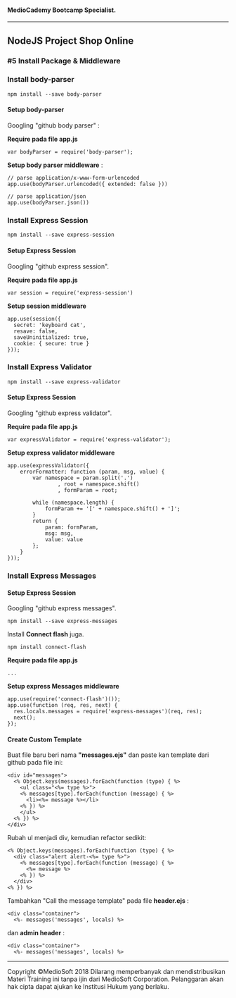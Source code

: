 #### MedioCademy Bootcamp Specialist.

---

## NodeJS Project Shop Online

### #5 Install Package & Middleware

### Install body-parser

    npm install --save body-parser

#### Setup body-parser

Googling "github body parser" :

**Require pada file app.js**

    var bodyParser = require('body-parser');

**Setup body parser middleware** :

    // parse application/x-www-form-urlencoded
    app.use(bodyParser.urlencoded({ extended: false }))

    // parse application/json
    app.use(bodyParser.json())

### Install Express Session

    npm install --save express-session

#### Setup Express Session

Googling "github express session".

**Require pada file app.js**

    var session = require('express-session')

**Setup session middleware**

    app.use(session({
      secret: 'keyboard cat',
      resave: false,
      saveUninitialized: true,
      cookie: { secure: true }
    }));

### Install Express Validator

    npm install --save express-validator

#### Setup Express Session

Googling "github express validator".

**Require pada file app.js**

    var expressValidator = require('express-validator');

**Setup express validator middleware**

    app.use(expressValidator({
        errorFormatter: function (param, msg, value) {
            var namespace = param.split('.')
                    , root = namespace.shift()
                    , formParam = root;

            while (namespace.length) {
                formParam += '[' + namespace.shift() + ']';
            }
            return {
                param: formParam,
                msg: msg,
                value: value
            };
        }
    }));

### Install Express Messages

#### Setup Express Session

Googling "github express messages".

    npm install --save express-messages

Install **Connect flash** juga.

    npm install connect-flash    

**Require pada file app.js**

    ...

**Setup express Messages middleware**

    app.use(require('connect-flash')());
    app.use(function (req, res, next) {
      res.locals.messages = require('express-messages')(req, res);
      next();
    });

#### Create Custom Template

Buat file baru beri nama **"messages.ejs"** dan paste kan template dari github pada file ini:

    <div id="messages">
      <% Object.keys(messages).forEach(function (type) { %>
        <ul class="<%= type %>">
        <% messages[type].forEach(function (message) { %>
          <li><%= message %></li>
        <% }) %>
        </ul>
      <% }) %>
    </div>

Rubah ul menjadi div, kemudian refactor sedikit:

    <% Object.keys(messages).forEach(function (type) { %>
      <div class="alert alert-<%= type %>">
        <% messages[type].forEach(function (message) { %>
          <%= message %>
        <% }) %>
      </div>
    <% }) %>
   
Tambahkan "Call the message template" pada file **header.ejs** :

    <div class="container">
      <%- messages('messages', locals) %>

dan **admin header** :

    <div class="container">
      <%- messages('messages', locals) %>






























---
Copyright &copy;MedioSoft 2018 
Dilarang memperbanyak dan mendistribusikan Materi Training ini tanpa ijin dari MedioSoft Corporation. Pelanggaran akan hak cipta dapat ajukan ke Institusi Hukum yang berlaku.